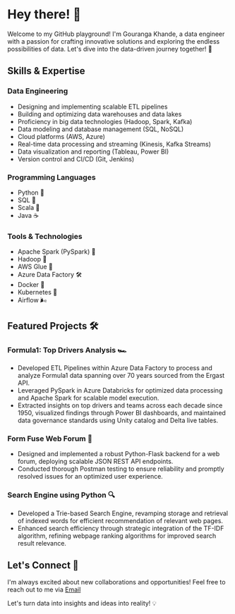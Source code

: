 # Hey there! 👋

Welcome to my GitHub playground! I'm Gouranga Khande, a data engineer with a passion for crafting innovative solutions and exploring the endless possibilities of data. Let's dive into the data-driven journey together! 🚀

## Skills & Expertise

### Data Engineering
- Designing and implementing scalable ETL pipelines
- Building and optimizing data warehouses and data lakes
- Proficiency in big data technologies (Hadoop, Spark, Kafka)
- Data modeling and database management (SQL, NoSQL)
- Cloud platforms (AWS, Azure)
- Real-time data processing and streaming (Kinesis, Kafka Streams)
- Data visualization and reporting (Tableau, Power BI)
- Version control and CI/CD (Git, Jenkins)

### Programming Languages
- Python 🐍
- SQL 💼
- Scala 🔄
- Java ☕️

### Tools & Technologies
- Apache Spark (PySpark) 🌟
- Hadoop 🐘
- AWS Glue 🎨
- Azure Data Factory 🛠️
- Docker 🐳
- Kubernetes 🚢
- Airflow 🌬️

## Featured Projects 🛠️

### Formula1: Top Drivers Analysis 🏎️
- Developed ETL Pipelines within Azure Data Factory to process and analyze Formula1 data spanning over 70 years sourced from the Ergast API.
- Leveraged PySpark in Azure Databricks for optimized data processing and Apache Spark for scalable model execution.
- Extracted insights on top drivers and teams across each decade since 1950, visualized findings through Power BI dashboards, and maintained data governance standards using Unity catalog and Delta live tables.

### Form Fuse Web Forum 💬
- Designed and implemented a robust Python-Flask backend for a web forum, deploying scalable JSON REST API endpoints.
- Conducted thorough Postman testing to ensure reliability and promptly resolved issues for an optimized user experience.

### Search Engine using Python 🔍
- Developed a Trie-based Search Engine, revamping storage and retrieval of indexed words for efficient recommendation of relevant web pages.
- Enhanced search efficiency through strategic integration of the TF-IDF algorithm, refining webpage ranking algorithms for improved search result relevance.

## Let's Connect 🌟

I'm always excited about new collaborations and opportunities! Feel free to reach out to me via [Email](mailto:venkatakhande63@gmail.com)

Let's turn data into insights and ideas into reality! 💡
